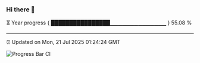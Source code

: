 ### Hi there 👋

⏳ Year progress { ████████████████▁▁▁▁▁▁▁▁▁▁▁▁▁▁ } 55.08 %

---

⏰ Updated on Mon, 21 Jul 2025 01:24:24 GMT

![Progress Bar CI](https://github.com/liununu/liununu/workflows/Progress%20Bar%20CI/badge.svg)
